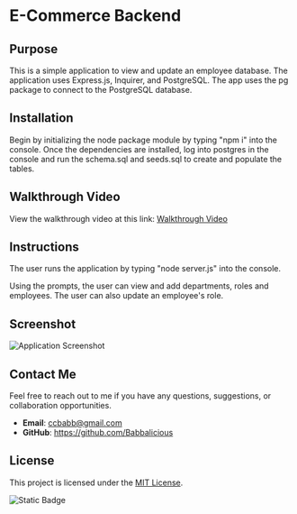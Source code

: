 # E-Commerce Backend

## Purpose

This is a simple application to view and update an employee database. The application uses Express.js, Inquirer, and PostgreSQL. The app uses the pg package to connect to the PostgreSQL database.

## Installation

Begin by initializing the node package module by typing "npm i" into the console. Once the dependencies are installed, log into postgres in the console and run the schema.sql and seeds.sql to create and populate the tables.

## Walkthrough Video

View the walkthrough video at this link: [Walkthrough Video](https://drive.google.com/file/d/1iRHXMeX_oJzFc6bIC6NGRvdXtPSj8sB8/view)

## Instructions

The user runs the application by typing "node server.js" into the console.

Using the prompts, the user can view and add departments, roles and employees. The user can also update an employee's role.

## Screenshot

![Application Screenshot](./images/screenshot.png)

## Contact Me

Feel free to reach out to me if you have any questions, suggestions, or collaboration opportunities.

- **Email**: ccbabb@gmail.com
- **GitHub**: https://github.com/Babbalicious

## License

This project is licensed under the [MIT License](https://opensource.org/licenses/MIT).

![Static Badge](https://img.shields.io/badge/license-MIT-brightgreen)
